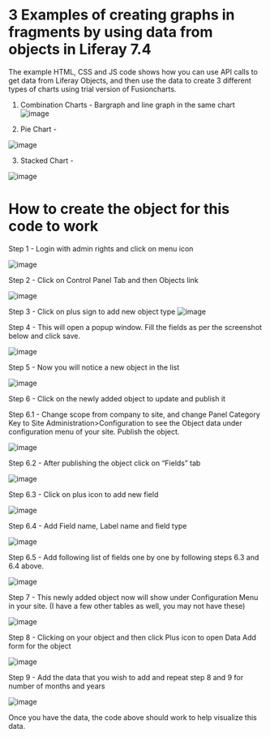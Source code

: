 # 3 Examples of creating graphs in fragments by using data from objects in Liferay 7.4

The example HTML, CSS and JS code shows how you can use API calls to get data from Liferay Objects, and then use the data to create 3 different types of charts using trial version of Fusioncharts. 
1. Combination Charts - Bargraph and line graph in the same chart
  ![image](https://user-images.githubusercontent.com/89102588/209901902-7011b0f8-e1be-4059-8036-b5889074ca1c.png)

2. Pie Chart -

  ![image](https://user-images.githubusercontent.com/89102588/209902035-c2d037e7-f1e0-4996-a165-db52df607e52.png)

3. Stacked Chart - 

  ![image](https://user-images.githubusercontent.com/89102588/209902096-891da54c-7cfb-43d4-af66-a2d66c296b3b.png)


# How to create the object for this code to work
Step 1 - Login with admin rights and click on menu icon

![image](https://user-images.githubusercontent.com/89102588/210014425-4b877691-ccfd-4098-a72b-65778bbe7255.png)


Step 2 - Click on Control Panel Tab and then Objects link

![image](https://user-images.githubusercontent.com/89102588/210014511-623d1de0-9b11-46df-b06e-b65c8ca3e3f3.png)


Step 3 - Click on plus sign to add new object type
![image](https://user-images.githubusercontent.com/89102588/210014531-057631b0-881e-4229-b9fb-5ceafc88e0da.png)

Step 4 - This will open a popup window. Fill the fields as per the screenshot below and click save.

![image](https://user-images.githubusercontent.com/89102588/210014572-60d076d8-0ca1-47e2-8e01-49273a1700b0.png)


Step 5 - Now you will notice a new object in the list

![image](https://user-images.githubusercontent.com/89102588/210014624-6bc0122c-0d0e-420f-82eb-59150b357401.png)


Step 6 - Click on the newly added object to update and publish it

Step 6.1 - Change scope from company to site, and change Panel Category Key to Site Administration>Configuration to see the Object data under configuration menu of your site. Publish the object.

![image](https://user-images.githubusercontent.com/89102588/210014761-40bc1a11-8de8-4145-9ebb-45f563ed361c.png)


Step 6.2 - After publishing the object click on “Fields” tab

![image](https://user-images.githubusercontent.com/89102588/210014863-752bd9c1-d57c-4530-8b56-745bbe59af78.png)

Step 6.3 - Click on plus icon to add new field

![image](https://user-images.githubusercontent.com/89102588/210014881-e5115119-0bec-4dc3-a6fd-fd81a96a410a.png)

Step 6.4 - Add Field name, Label name and field type

![image](https://user-images.githubusercontent.com/89102588/210014910-72d0b8af-93f2-4b11-adb3-50cac732c290.png)


Step 6.5 - Add following list of fields one by one by following steps 6.3 and 6.4 above.

![image](https://user-images.githubusercontent.com/89102588/210014982-9c1ef772-be41-4f0f-8e28-6d7926d404d8.png)

Step 7 - This newly added object now will show under Configuration Menu in your site. (I have a few other tables as well, you may not have these)

![image](https://user-images.githubusercontent.com/89102588/210015043-d3a161fa-bc7d-4e95-acc5-26f144e57894.png)


Step 8 - Clicking on your object and then click Plus icon to open Data Add form for the object

![image](https://user-images.githubusercontent.com/89102588/210015127-8e1f578e-b20f-4bba-9791-56267ea4cc14.png)


Step 9 - Add the data that you wish to add and repeat step 8 and 9 for number of months and years

![image](https://user-images.githubusercontent.com/89102588/210015197-cf7eac9c-073e-4b53-8b29-8df49aa43f30.png)


Once you have the data, the code above should work to help visualize this data.




